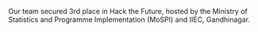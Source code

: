 Our team secured 3rd place in Hack the Future, hosted by the Ministry of Statistics and Programme Implementation (MoSPI) and IIEC, Gandhinagar.
